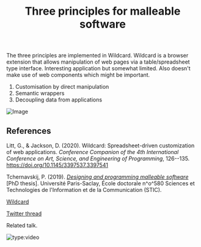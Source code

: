 ﻿---
backlinks:
- title: Affordances of digital technology
  url: /sense/Affordances/affordances-of-digital-technology.html
tags: software
title: Three principles for malleable software
type: note
---
The three principles are implemented in Wildcard. Wildcard is a browser extension that allows manipulation of web pages via a table/spreadsheet type interface.  Interesting application but somewhat limited. Also doesn't make use of web components which might be important.

1. Customisation by direct manipulation
2. Semantic wrappers
3. Decoupling data from applications

![Image](https://pbs.twimg.com/media/Em9Qw30XEAYxBK9?format=jpg&name=small)


## References

Litt, G., & Jackson, D. (2020). Wildcard: Spreadsheet-driven customization of web applications. *Conference Companion of the 4th International Conference on Art, Science, and Engineering of Programming*, 126--135\. <https://doi.org/10.1145/3397537.3397541>

Tchernavskij, P. (2019). *[Designing and programming malleable software](https://tcher.tech/publications/PhilipTchernavskij_PhDThesis.pdf)* [PhD thesis]. Université Paris-Saclay, École doctorale n^o^580 Sciences et Technologies de l'Information et de la Communication (STIC).

[Wildcard](https://www.geoffreylitt.com/wildcard/#onward-2020-talk)

[Twitter thread](https://twitter.com/geoffreylitt/status/1328375258592710661)

Related talk.

![type:video](https://www.youtube.com/embed/SM26UoK8Ohw?si=6hnHHOq5JlJvnWYS)
